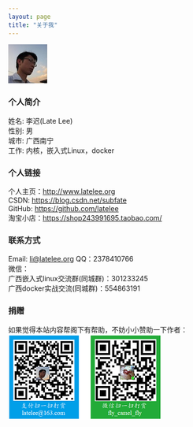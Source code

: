 ```yaml
---
layout: page
title: "关于我"
---
```


![alt text](/assets/mypicture.jpg ) 

### 个人简介
姓名: 李迟(Late Lee)  
性别: 男  
城市: 广西南宁  
工作: 内核，嵌入式Linux，docker

### 个人链接
个人主页：<http://www.latelee.org>  
CSDN: <https://blog.csdn.net/subfate>  
GitHub: <https://github.com/latelee>  
淘宝小店：https://shop243991695.taobao.com/  

### 联系方式
Email: li@latelee.org
QQ：2378410766  
微信：  
广西嵌入式linux交流群(同城群)：301233245  
广西docker实战交流(同城群)：554863191  

### 捐赠
如果觉得本站内容帮阁下有帮助，不妨小小赞助一下作者：  
![donate](/assets/latelee_pay_312.png ) 
